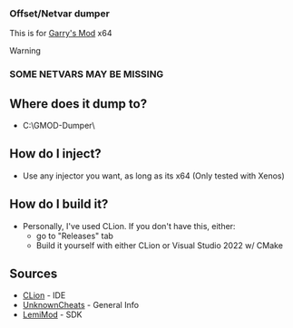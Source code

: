 ### Offset/Netvar dumper

This is for [Garry's Mod](https://store.steampowered.com/app/4000/Garrys_Mod/) x64

> [!WARNING]
> ### SOME NETVARS MAY BE MISSING

## Where does it dump to?
- C:\GMOD-Dumper\

## How do I inject?
- Use any injector you want, as long as its x64 (Only tested with Xenos)

## How do I build it?
- Personally, I've used CLion. If you don't have this, either:
  - go to "Releases" tab
  - Build it yourself with either CLion or Visual Studio 2022 w/ CMake 

## Sources
- [CLion](https://www.jetbrains.com/clion/) - IDE
- [UnknownCheats](https://www.unknowncheats.me/forum/garry-s-mod/) - General Info
- [LemiMod](https://github.com/LemiProject/lemi_gmod_revolution/) - SDK
